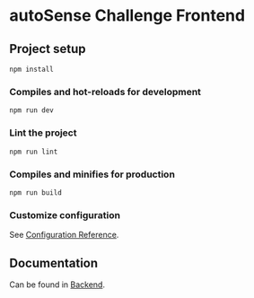 # autoSense Challenge Frontend

## Project setup

```
npm install
```

### Compiles and hot-reloads for development

```
npm run dev
```

### Lint the project

```
npm run lint
```

### Compiles and minifies for production

```
npm run build
```

### Customize configuration

See [Configuration Reference](https://vitejs.dev/config/).

## Documentation

Can be found in [Backend](https://github.com/JannisTriesToCode/autoSense-challenge-backend).